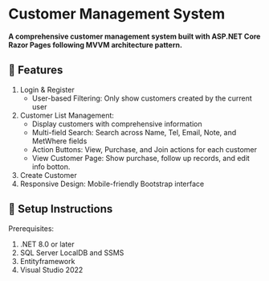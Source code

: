 # Customer Management System
**A comprehensive customer management system built with ASP.NET Core Razor Pages following MVVM architecture pattern.**

## 🚀 Features
1. Login & Register
    - User-based Filtering: Only show customers created by the current user
2. Customer List Management:
    - Display customers with comprehensive information
    - Multi-field Search: Search across Name, Tel, Email, Note, and MetWhere fields
    - Action Buttons: View, Purchase, and Join actions for each customer
    - View Customer Page: Show purchase, follow up records, and edit info botton. 
3. Create Customer
4. Responsive Design: Mobile-friendly Bootstrap interface

## 🔧 Setup Instructions
Prerequisites:
1. .NET 8.0 or later
2. SQL Server LocalDB and SSMS
3. Entityframework
4. Visual Studio 2022 

